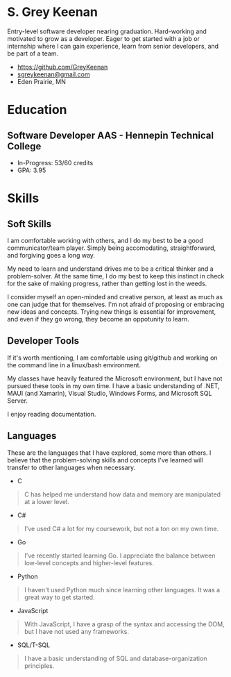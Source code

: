 
# S. Grey Keenan

Entry-level software developer nearing graduation. Hard-working and motivated to grow as a developer. Eager to get started with a job or internship where I can gain experience, learn from senior developers, and be part of a team.

- <https://github.com/GreyKeenan>
- <sgreykeenan@gmail.com>
- Eden Prairie, MN


# Education

## Software Developer AAS - Hennepin Technical College

- In-Progress: 53/60 credits
- GPA: 3.95


# Skills

## Soft Skills

I am comfortable working with others, and I do my best to be a good communicator/team player. Simply being accomodating, straightforward, and forgiving goes a long way.

My need to learn and understand drives me to be a critical thinker and a problem-solver. At the same time, I do my best to keep this instinct in check for the sake of making progress, rather than getting lost in the weeds.

I consider myself an open-minded and creative person, at least as much as one can judge that for themselves. I'm not afraid of proposing or embracing new ideas and concepts. Trying new things is essential for improvement, and even if they go wrong, they become an oppotunity to learn.


## Developer Tools

If it's worth mentioning, I am comfortable using git/github and working on the command line in a linux/bash environment.

My classes have heavily featured the Microsoft environment, but I have not pursued these tools in my own time. I have a basic understanding of .NET, MAUI (and Xamarin), Visual Studio, Windows Forms, and Microsoft SQL Server.

I enjoy reading documentation.


## Languages

These are the languages that I have explored, some more than others. I believe that the problem-solving skills and concepts I've learned will transfer to other languages when necessary.

- C
> C has helped me understand how data and memory are manipulated at a lower level.

- C#
> I've used C# a lot for my coursework, but not a ton on my own time.

- Go
> I've recently started learning Go. I appreciate the balance between low-level concepts and higher-level features.

- Python
> I haven't used Python much since learning other languages. It was a great way to get started.

- JavaScript
> With JavaScript, I have a grasp of the syntax and accessing the DOM, but I have not used any frameworks.

- SQL/T-SQL
>  I have a basic understanding of SQL and database-organization principles.

